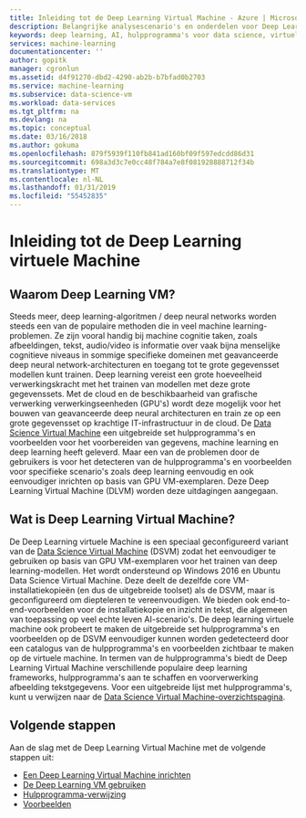 ```yaml
---
title: Inleiding tot de Deep Learning Virtual Machine - Azure | Microsoft Docs
description: Belangrijke analysescenario's en onderdelen voor Deep Learning Virtual Machines.
keywords: deep learning, AI, hulpprogramma's voor data science, virtuele machine voor datatechnologie, hulpprogramma's voor datatechnologie, linux-datatechnologie
services: machine-learning
documentationcenter: ''
author: gopitk
manager: cgronlun
ms.assetid: d4f91270-dbd2-4290-ab2b-b7bfad0b2703
ms.service: machine-learning
ms.subservice: data-science-vm
ms.workload: data-services
ms.tgt_pltfrm: na
ms.devlang: na
ms.topic: conceptual
ms.date: 03/16/2018
ms.author: gokuma
ms.openlocfilehash: 879f5939f110fb841ad160bf09f597edcdd86d31
ms.sourcegitcommit: 698a3d3c7e0cc48f784a7e8f081928888712f34b
ms.translationtype: MT
ms.contentlocale: nl-NL
ms.lasthandoff: 01/31/2019
ms.locfileid: "55452835"
---
```

# <a name="introduction-to-the-deep-learning-virtual-machine"></a>Inleiding tot de Deep Learning virtuele Machine

## <a name="why-deep-learning-virtual-machine"></a>Waarom Deep Learning VM? 

Steeds meer, deep learning-algoritmen / deep neural networks worden steeds een van de populaire methoden die in veel machine learning-problemen. Ze zijn vooral handig bij machine cognitie taken, zoals afbeeldingen, tekst, audio/video is informatie over vaak bijna menselijke cognitieve niveaus in sommige specifieke domeinen met geavanceerde deep neural network-architecturen en toegang tot te grote gegevensset modellen kunt trainen. Deep learning vereist een grote hoeveelheid verwerkingskracht met het trainen van modellen met deze grote gegevenssets. Met de cloud en de beschikbaarheid van grafische verwerking verwerkingseenheden (GPU's) wordt deze mogelijk voor het bouwen van geavanceerde deep neural architecturen en train ze op een grote gegevensset op krachtige IT-infrastructuur in de cloud.  De [Data Science Virtual Machine](overview.md) een uitgebreide set hulpprogramma's en voorbeelden voor het voorbereiden van gegevens, machine learning en deep learning heeft geleverd. Maar een van de problemen door de gebruikers is voor het detecteren van de hulpprogramma's en voorbeelden voor specifieke scenario's zoals deep learning eenvoudig en ook eenvoudiger inrichten op basis van GPU VM-exemplaren. Deze Deep Learning Virtual Machine (DLVM) worden deze uitdagingen aangegaan. 

## <a name="what-is-deep-learning-virtual-machine"></a>Wat is Deep Learning Virtual Machine? 
De Deep Learning virtuele Machine is een speciaal geconfigureerd variant van de [Data Science Virtual Machine](overview.md) (DSVM) zodat het eenvoudiger te gebruiken op basis van GPU VM-exemplaren voor het trainen van deep learning-modellen. Het wordt ondersteund op Windows 2016 en Ubuntu Data Science Virtual Machine.  Deze deelt de dezelfde core VM-installatiekopieën (en dus de uitgebreide toolset) als de DSVM, maar is geconfigureerd om diepteleren te vereenvoudigen. We bieden ook end-to-end-voorbeelden voor de installatiekopie en inzicht in tekst, die algemeen van toepassing op veel echte leven AI-scenario's. De deep learning virtuele machine ook probeert te maken de uitgebreide set hulpprogramma's en voorbeelden op de DSVM eenvoudiger kunnen worden gedetecteerd door een catalogus van de hulpprogramma's en voorbeelden zichtbaar te maken op de virtuele machine. In termen van de hulpprogramma's biedt de Deep Learning Virtual Machine verschillende populaire deep learning frameworks, hulpprogramma's aan te schaffen en voorverwerking afbeelding tekstgegevens. Voor een uitgebreide lijst met hulpprogramma's, kunt u verwijzen naar de [Data Science Virtual Machine-overzichtspagina](overview.md#whats-included-in-the-data-science-vm). 

## <a name="next-steps"></a>Volgende stappen

Aan de slag met de Deep Learning Virtual Machine met de volgende stappen uit:

* [Een Deep Learning Virtual Machine inrichten](provision-deep-learning-dsvm.md)
* [De Deep Learning VM gebruiken](use-deep-learning-dsvm.md)
* [Hulpprogramma-verwijzing](dsvm-deep-learning-ai-frameworks.md)
* [Voorbeelden](dsvm-samples-and-walkthroughs.md)
